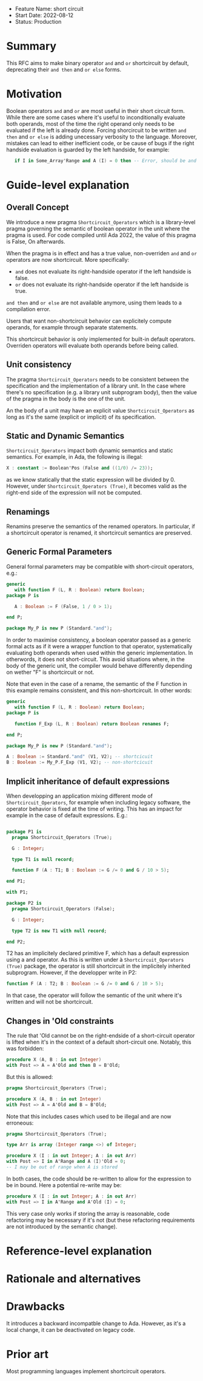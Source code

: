 - Feature Name: short circuit
- Start Date: 2022-08-12
- Status: Production

Summary
=======

This RFC aims to make binary operator `and` and `or` shortcircuit by default,
deprecating their `and then` and `or else` forms.

Motivation
==========

Boolean operators `and` and `or` are most useful in their short circuit form.
While there are some cases where it's useful to inconditionally evaluate both
operands, most of the time the right operand only needs to be evaluated if
the left is already done. Forcing shorcircuit to be written `and then` and
`or else` is adding unecessary verbosity to the language. Moreover, mistakes
can lead to either inefficient code, or be cause of bugs if the right handside
evaluation is guarded by the left handside, for example:

```Ada
   if I in Some_Array'Range and A (I) = 0 then -- Error, should be and then
```

Guide-level explanation
=======================

Overall Concept
---------------

We introduce a new pragma `Shortcircuit_Operators` which is a library-level
pragma governing the semantic of boolean operator in the unit where the pragma
is used. For code compiled until Ada 2022, the value of this pragma is False,
On afterwards.

When the pragma is in effect and has a true value, non-overriden `and` and `or`
operators are now shortcircuit. More specifically:
- `and` does not evaluate its right-handside operator if the left handside is
  false.
- `or` does not evaluate its right-handside operator if the left handside is
  true.

`and then` and `or else` are not available anymore, using them leads to a
compilation error.

Users that want non-shortcircuit behavior can explicitely compute operands,
for example through separate statements.

This shortcircuit behavior is only implemented for built-in default operators.
Overriden operators will evaluate both operands before being called.

Unit consistency
----------------

The pragma `Shortcircuit_Operators` needs to be consistent between the
specification and the implementation of a library unit. In the case where
there's no specification (e.g. a library unit subprogram body), then the
value of the pragma in the body is the one of the unit.

An the body of a unit may have an explicit value `Shortcircuit_Operators` as
long as it's the same (explicit or implicit) of its specification.

Static and Dynamic Semantics
----------------------------

`Shortcircuit_Operators` impact both dynamic semantics and static semantics.
For example, in Ada, the following is illegal:

```ada
X : constant := Boolean'Pos (False and ((1/0) /= 23));
```

as we know statically that the static expression will be divided by 0. However,
under `Shortcircuit_Operators (True)`, it becomes valid as the right-end side of
the expression will not be computed.

Renamings
---------

Renamins preserve the semantics of the renamed operators. In particular,
if a shortcircuit operator is renamed, it shortcircuit semantics are preserved.

Generic Formal Parameters
-------------------------

General formal parameters may be compatible with short-circuit operators, e.g.:

```ada
generic
   with function F (L, R : Boolean) return Boolean;
package P is

   A : Boolean := F (False, 1 / 0 > 1);

end P;

package My_P is new P (Standard."and");
```

In order to maximise consistency, a boolean operator passed as a generic formal
acts as if it were a wrapper function to that operator, systematically
evaluating both operands when used within the generic implementation.
In otherwords, it does not short-circuit. This avoid situations where, in the
body of the generic unit, the compiler would behave differently depending on
wether "F" is shortcircuit or not.

Note that even in the case of a rename, the semantic of the F function in this
example remains consistent, and this non-shortcircuit. In other words:

```ada
generic
   with function F (L, R : Boolean) return Boolean;
package P is

   function F_Exp (L, R : Boolean) return Boolean renames F;

end P;

package My_P is new P (Standard."and");

A : Boolean := Standard."and" (V1, V2); -- shortcicuit
B : Boolean := My_P.F_Exp (V1, V2); -- non-shortcicuit
```

Implicit inheritance of default expressions
-------------------------------------------

When developping an application mixing different mode of
``Shortcircuit_Operators``, for example when including legacy software, the
operator behavior is fixed at the time of writing. This has an impact for
example in the case of default expressions. E.g.:

```ada

package P1 is
  pragma Shortcircuit_Operators (True);

  G : Integer;

  type T1 is null record;

  function F (A : T1; B : Boolean := G /= 0 and G / 10 > 5);

end P1;

with P1;

package P2 is
  pragma Shortcircuit_Operators (False);

  G : Integer;

  type T2 is new T1 with null record;

end P2;
```

T2 has an implicitely declared primitive F, which has a default expression
using a and operator. As this is written under à ``Shortcircuit_Operators (True)``
package, the operator is still shortcircuit in the implicitely inherited
subprogram. However, if the developper write in P2:

```ada
function F (A : T2; B : Boolean := G /= 0 and G / 10 > 5);
```

In that case, the operator will follow the semantic of the unit where it's
written and will not be shortcircuit.

Changes in 'Old constraints
---------------------------

The rule that 'Old cannot be on the right-endside of a short-circuit operator
is lifted when it's in the context of a default short-circuit one. Notably,
this was forbidden:

```ada
procedure X (A, B : in out Integer)
with Post => A = A'Old and then B = B'Old;
```

But this is allowed:

```ada
pragma Shortcircuit_Operators (True);

procedure X (A, B : in out Integer)
with Post => A = A'Old and B = B'Old;
```

Note that this includes cases which used to be illegal and are now erroneous:

```ada
pragma Shortcircuit_Operators (True);

type Arr is array (Integer range <>) of Integer;

procedure X (I : in out Integer; A : in out Arr)
with Post => I in A'Range and A (I)'Old = 0;
-- I may be out of range when A is stored
```

In both cases, the code should be re-written to allow for the expression to be
in bound. Here a potential re-write may be:

```ada
procedure X (I : in out Integer; A : in out Arr)
with Post => I in A'Range and A'Old (I) = 0;
```

This very case only works if storing the array is reasonable, code refactoring
may be necessary if it's not (but these refactoring requirements are not
introduced by the semantic change).

Reference-level explanation
===========================


Rationale and alternatives
==========================


Drawbacks
=========

It introduces a backward incompatble change to Ada. However, as it's a local
change, it can be deactivated on legacy code.

Prior art
=========

Most programming languages implement shortcircuit operators.
